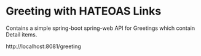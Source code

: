 # Greeting with HATEOAS Links

Contains a simple spring-boot spring-web API for Greetings which contain Detail items.

http://localhost:8081/greeting
